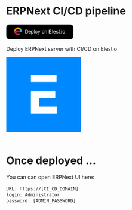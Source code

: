 # ERPNext CI/CD pipeline

<a href="https://dash.elest.io/deploy?source=cicd&social=dockerCompose&url=https://github.com/elestio-examples/erpnext"><img src="deploy-on-elestio.png" alt="Deploy on Elest.io" width="180px" /></a>

Deploy ERPNext server with CI/CD on Elestio

<img src="ERPNext.png" style='width: 200px;'/>
<br/>
<br/>

# Once deployed ...

You can can open ERPNext UI here:

    URL: https://[CI_CD_DOMAIN]
    login: Administrator
    password: [ADMIN_PASSWORD]
